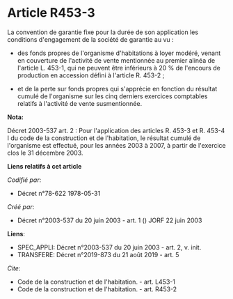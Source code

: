 # Article R453-3

La convention de garantie fixe pour la durée de son application les conditions d'engagement de la société de garantie au vu :

- des fonds propres de l'organisme d'habitations à loyer modéré, venant en couverture de l'activité de vente mentionnée au
premier alinéa de l'article L. 453-1, qui ne peuvent être inférieurs à 20 % de l'encours de production en accession défini à
l'article R. 453-2 ;

- et de la perte sur fonds propres qui s'apprécie en fonction du résultat cumulé de l'organisme sur les cinq derniers
exercices comptables relatifs à l'activité de vente susmentionnée.

**Nota:**

Décret 2003-537 art. 2 : Pour l'application des articles R. 453-3 et R. 453-4 I du code de la construction et de
l'habitation, le résultat cumulé de l'organisme est effectué, pour les années 2003 à 2007, à partir de l'exercice clos le 31
décembre 2003.

**Liens relatifs à cet article**

_Codifié par_:

  - Décret n°78-622 1978-05-31

_Créé par_:

  - Décret n°2003-537 du 20 juin 2003 - art. 1 () JORF 22 juin 2003

**Liens**:

  - SPEC_APPLI: Décret n°2003-537 du 20 juin 2003 - art. 2, v. init.
  - TRANSFERE: Décret n°2019-873 du 21 août 2019 - art. 5

_Cite_:

  - Code de la construction et de l'habitation. - art. L453-1
  - Code de la construction et de l'habitation. - art. R453-2
